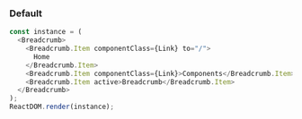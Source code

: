 ### Default

<!--start-code-->

```js
const instance = (
  <Breadcrumb>
    <Breadcrumb.Item componentClass={Link} to="/">
      Home
    </Breadcrumb.Item>
    <Breadcrumb.Item componentClass={Link}>Components</Breadcrumb.Item>
    <Breadcrumb.Item active>Breadcrumb</Breadcrumb.Item>
  </Breadcrumb>
);
ReactDOM.render(instance);
```

<!--end-code-->
